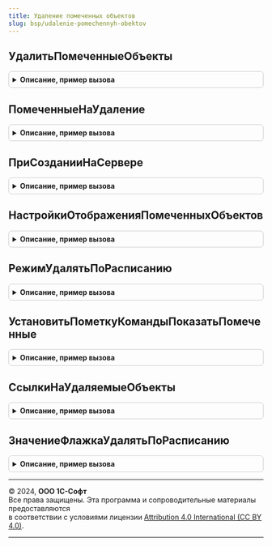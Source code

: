 ```yaml
---
title: Удаление помеченных объектов
slug: bsp/udalenie-pomechennyh-obektov
---
```



## УдалитьПомеченныеОбъекты
<details style="margin: 1em 0; padding: 0.5em; border: 1px solid #ccc; border-radius: 6px;">

<summary style="font-weight: bold; cursor: pointer;">Описание, пример вызова</summary>

```bsl

// Безвозвратно удаляет объекты, помеченные на удаление, выполняя при этом контроль ссылочной целостности.
// Следует вызывать вне транзакции, т.к. функция сама управляет транзакциями и порционностью.
//
// Параметры:
//  УдаляемыеОбъекты - Массив из ПланОбменаСсылка
//                   - Массив из СправочникСсылка
//                   - Массив из ДокументСсылка
//                   - Массив из ПланСчетовСсылка
//                   - Массив из ПланВидовРасчетаСсылка
//                   - Массив из БизнесПроцессСсылка
//                   - Массив из ЗадачаСсылка - объекты для удаления.
//  РежимУдаления - Строка - способ удаления, может принимать значения:
//		"Стандартный" - удаление объектов с контролем ссылочной целостности и сохранением возможности
//					    многопользовательской работы.
//		"Монопольный" - удаление объектов с контролем ссылочной целостности с установкой монопольного режима.
//					    Если монопольный режим установить не удалось, то будет вызвано исключение.
//		"Упрощенный"  - удаление объектов, при котором контроль ссылочной целостности выполняется только в непомеченных
//					    на удаление объектах. В помеченных на удаление объектах ссылки на удаляемые объекты будут очищены.
//
// Возвращаемое значение:
//    Структура:
//      * Успешно - Булево - Истина, если все объекты были удалены.
//      * ПрепятствующиеУдалению - ТаблицаЗначений - объекты, в которых есть ссылки на удаляемые объекты:
//        ** УдаляемыйСсылка - ЛюбаяСсылка
//        ** МестоИспользования - ЛюбаяСсылка - ссылка на объект, препятствующий удалению.
//									  - Неопределено - объект используется в константе или
//									  	в процессе удаление произошла ошибка. Информация о константе указана в поле метаданные.
//									  	Информация об ошибке указана в поле ОписаниеОшибки.
//        ** ОписаниеОшибки - Строка - описание ошибки при удалении объекта.
//        ** ПодробноеОписаниеОшибки - Строка - подробное описание ошибки при удалении объекта.
//        ** Метаданные - ОбъектМетаданных - описание метаданных объекта, препятствующего удалению.
//        * Удаленные - Массив из ЛюбаяСсылка- успешно удаленные объекты.
//        * НеУдаленные - Массив из ЛюбаяСсылка - не удаленные объекты.
//
Функция УдалитьПомеченныеОбъекты(УдаляемыеОбъекты, РежимУдаления = "Стандартный") Экспорт
```

Пример вызова
```bsl
Результат = УдалениеПомеченныхОбъектов.УдалитьПомеченныеОбъекты(УдаляемыеОбъекты, РежимУдаления);
```
</details>

## ПомеченныеНаУдаление
<details style="margin: 1em 0; padding: 0.5em; border: 1px solid #ccc; border-radius: 6px;">

<summary style="font-weight: bold; cursor: pointer;">Описание, пример вызова</summary>

```bsl

// Формирует помеченные на удаление с учетом разделения и фильтрацией служебных и предопределенных объектов.
// При выполнении в разделенном сеансе будут возвращены объекты с учетом разделителя.
// Предопределенные элементы исключаются из результата поиска.
//
// Параметры:
//   ОтборМетаданных - СписокЗначений из Строка - список из полных имен метаданных, в которых будет
// 												 выполнен поиск помеченных на удаление.
// 												 Например, "Справочник.Номенклатура".
//                   - Неопределено - отбор по объектам метаданных накладываться не будет.
//
//  ИскатьТехнологическиеОбъекты - Булево - если Истина, то поиск будет осуществляться в объектах метаданных,
//											добавленных в исключения поиска ссылок.
//											см. ОбщегоНазначения.ИсключенияПоискаСсылок.
//											Например, в справочнике КлючиДоступа.
//
//
// Возвращаемое значение:
//   Массив из ЛюбаяСсылка
//
Функция ПомеченныеНаУдаление(Знач ОтборМетаданных = Неопределено, ИскатьТехнологическиеОбъекты = Ложь) Экспорт
```

Пример вызова
```bsl
Результат = УдалениеПомеченныхОбъектов.ПомеченныеНаУдаление(ОтборМетаданных, ИскатьТехнологическиеОбъекты);
```
</details>

## ПриСозданииНаСервере
<details style="margin: 1em 0; padding: 0.5em; border: 1px solid #ccc; border-radius: 6px;">

<summary style="font-weight: bold; cursor: pointer;">Описание, пример вызова</summary>

```bsl

// Устанавливает видимость помеченных на удаление.
//
// Параметры:
//   Форма - ФормаКлиентскогоПриложения - форма с динамическим списком
//   НастройкиОтображенияПомеченныхОбъектов - см. НастройкиОтображенияПомеченныхОбъектов
//                                          - ТаблицаФормы - элемент формы динамического списка.
//
// Пример:
// 	// Для настройки одного списка
// 	УдалениеПомеченныхОбъектов.ПриСозданииНаСервере(ЭтотОбъект, Элементы.Список);
//
// 	// Для настройки нескольких списков
// 	НастройкиОтображенияПомеченных = УдалениеПомеченныхОбъектов.НастройкиОтображенияПомеченныхОбъектов();
// 	Настройка = НастройкиОтображения.Добавить();
// 	Настройка.ИмяЭлементаФормы = Элементы.Список1.Имя;
// 	Настройка = НастройкиОтображения.Добавить();
// 	Настройка.ИмяЭлементаФормы = Элементы.Список2.Имя;
//
// 	// Установка основной таблицы необходима для перехода к спискам помеченных объектов
// 	// с предустановленным отбором
// 	ОсновныеТаблицыСписка = Новый СписокЗначений();
// 	ОсновныеТаблицыСписка.Добавить("Справочник.Номенклатура");
// 	Настройка.ТипыМетаданных = ОсновныеТаблицыСписка;
// 	УдалениеПомеченныхОбъектов.ПриСозданииНаСервере(ЭтотОбъект, НастройкиОтображенияПомеченных);
//
Процедура ПриСозданииНаСервере(Форма, Знач НастройкиОтображенияПомеченныхОбъектов) Экспорт
```

Пример вызова
```bsl
УдалениеПомеченныхОбъектов.ПриСозданииНаСервере(Форма, НастройкиОтображенияПомеченныхОбъектов) 
```
</details>

## НастройкиОтображенияПомеченныхОбъектов
<details style="margin: 1em 0; padding: 0.5em; border: 1px solid #ccc; border-radius: 6px;">

<summary style="font-weight: bold; cursor: pointer;">Описание, пример вызова</summary>

```bsl

// Формирует настройки отображения помеченных на удаления объектов.
//
// Возвращаемое значение:
//   ТаблицаЗначений:
//   * ИмяЭлементаФормы - Строка - имя таблицы формы, связанного с динамическим списком.
//   * ТипыМетаданных - СписокЗначений из Строка - типы объектов, отображаемых в динамическом списке.
//   * ИмяСписка - Строка - необязательный. Имя динамического списка на форме.
//
Функция НастройкиОтображенияПомеченныхОбъектов() Экспорт
```

Пример вызова
```bsl
Результат = УдалениеПомеченныхОбъектов.НастройкиОтображенияПомеченныхОбъектов() 
```
</details>

## РежимУдалятьПоРасписанию
<details style="margin: 1em 0; padding: 0.5em; border: 1px solid #ccc; border-radius: 6px;">

<summary style="font-weight: bold; cursor: pointer;">Описание, пример вызова</summary>

```bsl

// Возвращает информацию о настройках удаления помеченных по расписанию.
// Пример использования см. в документации.
//
// Возвращаемое значение:
//   Структура:
//   * Расписание - см. РегламентныеЗаданияСервер.РасписаниеРегламентногоЗадания
//   * Использование - Булево - признак использования регламентного задания.
//
Функция РежимУдалятьПоРасписанию() Экспорт
```

Пример вызова
```bsl
Результат = УдалениеПомеченныхОбъектов.РежимУдалятьПоРасписанию() 
```
</details>

## УстановитьПометкуКомандыПоказатьПомеченные
<details style="margin: 1em 0; padding: 0.5em; border: 1px solid #ccc; border-radius: 6px;">

<summary style="font-weight: bold; cursor: pointer;">Описание, пример вызова</summary>

```bsl

// Устанавливает пометку команды Показать помеченные в соответствии с сохраненными настройками пользователя.
// Используется для установки начального значения пометки кнопки формы.
//
// Параметры:
//   Форма - ФормаКлиентскогоПриложения
//   ТаблицаФормы - ТаблицаФормы - таблица формы, связанная с динамическим списком
//   КнопкаФормы - КнопкаФормы - кнопка, связанная с командой Показать помеченные
//
Процедура УстановитьПометкуКомандыПоказатьПомеченные(Форма, ТаблицаФормы, КнопкаФормы) Экспорт
```

Пример вызова
```bsl
УдалениеПомеченныхОбъектов.УстановитьПометкуКомандыПоказатьПомеченные(Форма, ТаблицаФормы, КнопкаФормы) 
```
</details>

## СсылкиНаУдаляемыеОбъекты
<details style="margin: 1em 0; padding: 0.5em; border: 1px solid #ccc; border-radius: 6px;">

<summary style="font-weight: bold; cursor: pointer;">Описание, пример вызова</summary>

```bsl

// Возвращает перечень объектов, которые удаляются в текущий момент и на которые есть ссылки в объекте Источник.
// Для наборов записей, подчиненных регистратору, возвращает всегда пустой список ссылок:
//  - для уменьшения влияния контроля на производительность;
//  - для бесперебойной работы автоматических механизмов формирования движений (например, закрытия месяца).
//
// Параметры:
//   Источник - СправочникОбъект
//            - ДокументОбъект
//            - РегистрСведенийНаборЗаписей - объект, в котором будет выполнен поиск удаляемых объектов.
//
// Возвращаемое значение:
//   Соответствие из КлючИЗначение:
//   * Ключ - ЛюбаяСсылка - удаляемый объект, ссылка на который есть в объекте Источник.
//   * Значение - Строка - представление ссылки.
//
Функция СсылкиНаУдаляемыеОбъекты(Источник) Экспорт
```

Пример вызова
```bsl
Результат = УдалениеПомеченныхОбъектов.СсылкиНаУдаляемыеОбъекты(Источник) 
```
</details>

## ЗначениеФлажкаУдалятьПоРасписанию
<details style="margin: 1em 0; padding: 0.5em; border: 1px solid #ccc; border-radius: 6px;">

<summary style="font-weight: bold; cursor: pointer;">Описание, пример вызова</summary>

```bsl

// Устарела. Состояние флажка для формы настроек удаления помеченных объектов.
// Следует использовать УдалениеПомеченныхОбъектов.РежимУдалятьПоРасписанию.
//
// Возвращаемое значение:
//   Булево - значение.
//
Функция ЗначениеФлажкаУдалятьПоРасписанию() Экспорт
```

Пример вызова
```bsl
Результат = УдалениеПомеченныхОбъектов.ЗначениеФлажкаУдалятьПоРасписанию() 
```
</details>

---

© 2024, **ООО 1С-Софт**  
Все права защищены. Эта программа и сопроводительные материалы предоставляются  
в соответствии с условиями лицензии [Attribution 4.0 International (CC BY 4.0)](https://creativecommons.org/licenses/by/4.0/legalcode).

---
